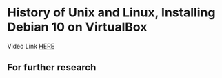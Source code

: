 # History of Unix and Linux, Installing Debian 10 on VirtualBox

Video Link [HERE](https://www.youtube.com/watch?v=vqLyxlcpTP4&list=PLxYCgfC5WpnsAg5LddfjlidAHJNqRUN14&index=3)


## For further research

